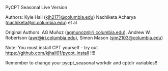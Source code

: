 PyCPT Seasonal Live Version

Authors: Kyle Hall (kjh2171@columbia.edu) Nachiketa Acharya (nachiketa@iri.columbia.edu) et al

Original Authors: AG Muñoz (agmunoz@iri.columbia.edu), Andrew W. Robertson (awr@iri.columbia.edu), Simon Mason (sjm2103@columbia.edu)

Note: You must install CPT yourself - try out https://github.com/kjhall01/pycpt_install !!!!

Remember to change your pycpt_seasonal workdir and cptdir variables!!
